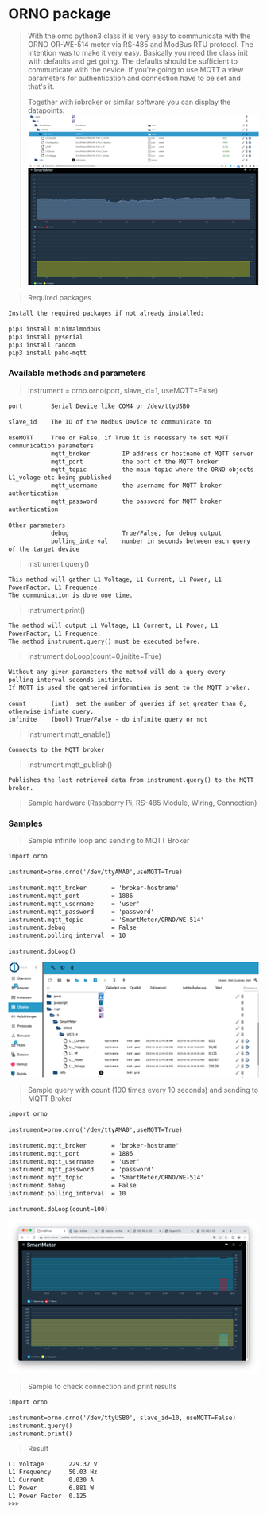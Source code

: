 
# ORNO package 

> With the orno python3 class it is very easy to communicate with the ORNO OR-WE-514 meter via RS-485 and ModBus RTU protocol. 
> The intention was to make it very easy. Basically you need the class init with defaults and get going. The defaults should be
> sufficient to communicate with the device. If you're going to use MQTT a view parameters for authentication and connection have
> to be set and that's it. 
>
> Together with iobroker or similar software you can display the datapoints:
![Result](media/iobroker_MQTT_Topic.PNG)
![Result](media/HABPanel_SmartMeter1.PNG)

> Required packages
```
Install the required packages if not already installed:

pip3 install minimalmodbus
pip3 install pyserial
pip3 install random
pip3 install paho-mqtt
```

### Available methods and parameters
> instrument = orno.orno(port, slave_id=1, useMQTT=False)
```
port        Serial Device like COM4 or /dev/ttyUSB0

slave_id    The ID of the Modbus Device to communicate to

useMQTT     True or False, if True it is necessary to set MQTT communication parameters
            mqtt_broker         IP address or hostname of MQTT server
            mqtt_port           the port of the MQTT broker
            mqtt_topic          the main topic where the ORNO objects L1_volage etc being published
            mqtt_username       the username for MQTT broker authentication
            mqtt_password       the password for MQTT broker authentication

Other parameters
            debug               True/False, for debug output
            polling_interval    number in seconds between each query of the target device

```

> instrument.query()
```
This method will gather L1 Voltage, L1 Current, L1 Power, L1 PowerFactor, L1 Frequence.
The communication is done one time.
```

> instrument.print()
```
The method will output L1 Voltage, L1 Current, L1 Power, L1 PowerFactor, L1 Frequence.
The method instrument.query() must be executed before.
```

> instrument.doLoop(count=0,initite=True)
```
Without any given parameters the method will do a query every polling_interval seconds initinite. 
If MQTT is used the gathered information is sent to the MQTT broker.

count       (int)  set the number of queries if set greater than 0, otherwise infinte query.
infinite    (bool) True/False - do infinite query or not
```

> instrument.mqtt_enable()
```
Connects to the MQTT broker   
```

> instrument.mqtt_publish()
```
Publishes the last retrieved data from instrument.query() to the MQTT broker. 
```

> Sample hardware (Raspberry Pi, RS-485 Module, Wiring, Connection)

### Samples 

> Sample infinite loop and sending to MQTT Broker

```
import orno

instrument=orno.orno('/dev/ttyAMA0',useMQTT=True)

instrument.mqtt_broker       = 'broker-hostname'
instrument.mqtt_port         = 1886
instrument.mqtt_username     = 'user'
instrument.mqtt_password     = 'password'
instrument.mqtt_topic        = 'SmartMeter/ORNO/WE-514'
instrument.debug             = False
instrument.polling_interval  = 10

instrument.doLoop()
```
![Result](iobroker_mqtt_results.png)

> Sample query with count (100 times every 10 seconds) and sending to MQTT Broker

```
import orno

instrument=orno.orno('/dev/ttyAMA0',useMQTT=True)

instrument.mqtt_broker       = 'broker-hostname'
instrument.mqtt_port         = 1886
instrument.mqtt_username     = 'user'
instrument.mqtt_password     = 'password'
instrument.mqtt_topic        = 'SmartMeter/ORNO/WE-514'
instrument.debug             = False
instrument.polling_interval  = 10

instrument.doLoop(count=100)
```

![Result](Bildschirmfoto%202023-01-15%20um%2022.01.34.png)

> Sample to check connection and print results

```
import orno

instrument=orno.orno('/dev/ttyUSB0', slave_id=10, useMQTT=False)
instrument.query()
instrument.print()
```
> Result
```
L1 Voltage       229.37 V
L1 Frequency     50.03 Hz
L1 Current       0.030 A
L1 Power         6.881 W
L1 Power Factor  0.125
>>>
``` 